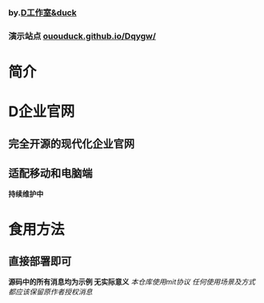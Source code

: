 


### by.[D工作室&duck]
### 演示站点 [ououduck.github.io/Dqygw/]

# 简介
# D企业官网
## 完全开源的现代化企业官网
## 适配移动和电脑端

**持续维护中**


# 食用方法
## 直接部署即可

**源码中的所有消息均为示例 无实际意义**
*本仓库使用mit协议*
*任何使用场景及方式都应该保留原作者授权消息*

[ououduck.github.io/Dqygw/]:https://ououduck.github.io/Dqygw/
[D工作室&duck]:https://www.dduck.fun

